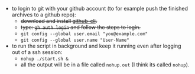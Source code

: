 - to login to git with your github account (to for example push the finished archives to a github repo):
    * ~~download and install [github-cli](https://github.com/cli/cli/releases/latest).~~
    * ~~type: `gh auth login` and follow the steps to login.~~
    * `git config --global user.email "you@example.com"`
    * `git config --global user.name "User-Name"`
- to run the script in background and keep it running even after logging out of a ssh session:
    * `nohup ./start.sh &`
    * all the output will be in a file called `nohup.out` (I think its called `nohup`).